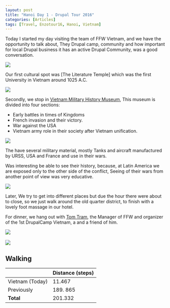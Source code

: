 ```yaml
---
layout: post
title: "Hanoi Day 1 - Drupal Tour 2016"
categories: [Articles]
tags: [Travel, Enzotour16, Hanoi, Vietnam]
---
```

Today I started my day visiting the team of FFW Vietnam, and we have the opportunity to talk about, They Drupal camp, community and how important for local Drupal business it has an active Drupal Community, was a good conversation.

<img style="margin-right: 20px;" src="{{site.url }}/assets/img/ffw-vietnam-1.jpg"/>

Our first cultural spot was [The Literature Temple] which was the first University in Vietnam around 1025 A.C.

<img style="margin-right: 20px;" src="{{site.url }}/assets/img/the-literature-temple.jpg"/>

Secondly, we stop in  [Vietnam Military History Museum](https://en.wikipedia.org/wiki/Vietnam_Military_History_Museum), This museum is divided into four sections:

- Early battles in times of Kingdoms
- French invasion and their victory.
- War against the USA
- Vietnam army role in their society after Vietnam unification.

<img style="margin-right: 20px;" src="{{site.url }}/assets/img/hanoi-militar-museum.jpg"/>

The have several military material, mostly Tanks and aircraft manufactured by URSS, USA and France and use in their wars.

Was interesting be able to see their history, because, at Latin America we are exposed only to the other side of the conflict, Seeing of their wars from another point of view was very educative.

<img style="margin-right: 20px;" src="{{site.url }}/assets/img/military-museum-b52.jpg"/>

Later, We try to get into different places but due the hour there were about to close, so we just walk around the old quarter district, to finish with a lovely foot massage in our hotel.

For dinner, we hang out with [Tom Tram](https://twitter.com/webtomme), the Manager of FFW and organizer of the 1st DrupalCamp Vietnam, a and a friend of him.

<img style="margin-right: 20px;" src="{{site.url }}/assets/img/hanoi-dinner-tom-bbq.jpg"/>
<br/><br/>
<img style="margin-right: 20px;" src="{{site.url }}/assets/img/hanoi-bbq.jpg"/>

## Walking
|  | Distance (steps) |
|---|---|
| Vietnam (Today) |  11.467|
| Previously  | 189. 865 |
| **Total**  |  201.332| 

